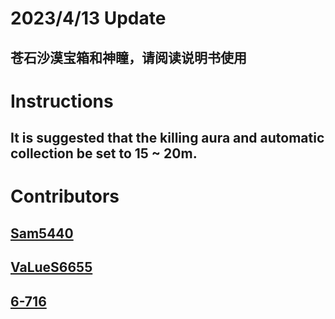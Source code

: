 # 2023/4/13 Update
苍石沙漠宝箱和神瞳，请阅读说明书使用
-
# Instructions
It is suggested that the killing aura and automatic collection be set to 15 ~ 20m.
----------
Contributors
======
[Sam5440](https://github.com/Sam5440/)
--
[VaLueS6655](https://github.com/VaLueS6655)
-
[6-716](https://github.com/6-716)
--
